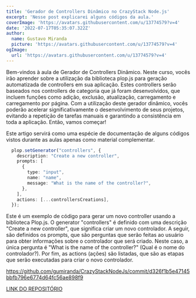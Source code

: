 ```yaml
---
title: 'Gerador de Controllers Dinâmico no CrazyStack Node.js'
excerpt: 'Nesse post explicarei alguns códigos da aula.'
coverImage: 'https://avatars.githubusercontent.com/u/13774579?v=4'
date: '2022-07-17T05:35:07.322Z'
author:
  name: Gustavo Miranda
  picture: 'https://avatars.githubusercontent.com/u/13774579?v=4'
ogImage:
  url: 'https://avatars.githubusercontent.com/u/13774579?v=4'
---
```


Bem-vindos à aula de Gerador de Controllers Dinâmico. Neste curso, vocês irão aprender sobre a utilização da biblioteca plop.js para geração automatizada de controllers em sua aplicação. Estes controllers serão baseados nos controllers de categoria que já foram desenvolvidos, que incluem funções como adição, exclusão, atualização, carregamento e carregamento por página. Com a utilização deste gerador dinâmico, vocês poderão acelerar significativamente o desenvolvimento de seus projetos, evitando a repetição de tarefas manuais e garantindo a consistência em toda a aplicação. Então, vamos começar!

Este artigo servirá como uma espécie de documentação de alguns códigos vistos durante as aulas apenas como material complementar.

```typescript
  plop.setGenerator("controllers", {
    description: "Create a new controller",
    prompts: [
      {
        type: "input",
        name: "name",
        message: "What is the name of the controller?",
      },
    ],
    actions: [...controllersCreations],
  });
``` 
Este é um exemplo de código para gerar um novo controller usando a biblioteca Plop.js. O generator "controllers" é definido com uma descrição "Create a new controller", que significa criar um novo controlador. A seguir, são definidos os prompts, que são perguntas que serão feitas ao usuário para obter informações sobre o controlador que será criado. Neste caso, a única pergunta é "What is the name of the controller?" (Qual é o nome do controlador?). Por fim, as actions (ações) são listadas, que são as etapas que serão executadas para criar o novo controlador.

https://github.com/gumiranda/CrazyStackNodeJs/commit/d326f1b5e47145bbfb796e6774d64fc56ae898f9


[LINK DO REPOSITÓRIO](https://github.com/gumiranda/CrazyStackNodeJs)